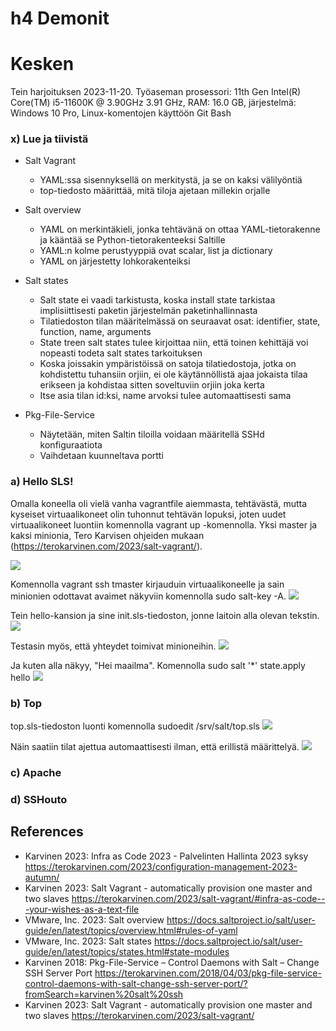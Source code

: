 # h4 Demonit

# Kesken

Tein harjoituksen 2023-11-20. Työaseman prosessori: 11th Gen Intel(R) Core(TM) i5-11600K @ 3.90GHz 3.91 GHz, RAM: 16.0 GB, järjestelmä: Windows 10 Pro, Linux-komentojen käyttöön Git Bash

### x) Lue ja tiivistä
  - Salt Vagrant
    - YAML:ssa sisennyksellä on merkitystä, ja se on kaksi välilyöntiä
    - top-tiedosto määrittää, mitä tiloja ajetaan millekin orjalle
   
  - Salt overview
    - YAML on merkintäkieli, jonka tehtävänä on ottaa YAML-tietorakenne ja kääntää se Python-tietorakenteeksi Saltille
    - YAML:n kolme perustyyppiä ovat scalar, list ja dictionary
    - YAML on järjestetty lohkorakenteiksi
   
  - Salt states
    - Salt state ei vaadi tarkistusta, koska install state tarkistaa implisiittisesti paketin järjestelmän paketinhallinnasta
    - Tilatiedoston tilan määritelmässä on seuraavat osat: identifier, state, function, name, arguments
    - State treen salt states tulee kirjoittaa niin, että toinen kehittäjä voi nopeasti todeta salt states tarkoituksen
    - Koska joissakin ympäristöissä on satoja tilatiedostoja, jotka on kohdistettu tuhansiin orjiin, ei ole käytännöllistä ajaa jokaista tilaa erikseen ja kohdistaa sitten soveltuviin orjiin joka kerta
    - Itse asia tilan id:ksi, name arvoksi tulee automaattisesti sama

  - Pkg-File-Service
    - Näytetään, miten Saltin tiloilla voidaan määritellä SSHd konfiguraatiota
    - Vaihdetaan kuunneltava portti

### a) Hello SLS!

Omalla koneella oli vielä vanha vagrantfile aiemmasta, tehtävästä, mutta kyseiset virtuaalikoneet olin tuhonnut tehtävän lopuksi, joten uudet virtuaalikoneet luontiin komennolla vagrant up -komennolla. Yksi master ja kaksi minionia, Tero Karvisen ohjeiden mukaan (https://terokarvinen.com/2023/salt-vagrant/).

![](kuvat/h4-Demonit/Capture01.PNG)

Komennolla vagrant ssh tmaster kirjauduin virtuaalikoneelle ja sain minionien odottavat avaimet näkyviin komennolla sudo salt-key -A.
![](kuvat/h4-Demonit/Capture03.PNG)

Tein hello-kansion ja sine init.sls-tiedoston, jonne laitoin alla olevan tekstin.
![](kuvat/h4-Demonit/Capture05.PNG)

Testasin myös, että yhteydet toimivat minioneihin.
![](kuvat/h4-Demonit/Capture06.PNG)

Ja kuten alla näkyy, "Hei maailma". Komennolla sudo salt '*' state.apply hello
![](kuvat/h4-Demonit/Capture08.PNG)

### b) Top

top.sls-tiedoston luonti komennolla sudoedit /srv/salt/top.sls
![](kuvat/h4-Demonit/Capture11.PNG)

Näin saatiin tilat ajettua automaattisesti ilman, että erillistä määrittelyä.
![](kuvat/h4-Demonit/Capture13.PNG)

### c) Apache


### d) SSHouto


## References
- Karvinen 2023: Infra as Code 2023 - Palvelinten Hallinta 2023 syksy https://terokarvinen.com/2023/configuration-management-2023-autumn/
- Karvinen 2023: Salt Vagrant - automatically provision one master and two slaves https://terokarvinen.com/2023/salt-vagrant/#infra-as-code---your-wishes-as-a-text-file
- VMware, Inc. 2023: Salt overview https://docs.saltproject.io/salt/user-guide/en/latest/topics/overview.html#rules-of-yaml
- VMware, Inc. 2023: Salt states https://docs.saltproject.io/salt/user-guide/en/latest/topics/states.html#state-modules
- Karvinen 2018: Pkg-File-Service – Control Daemons with Salt – Change SSH Server Port https://terokarvinen.com/2018/04/03/pkg-file-service-control-daemons-with-salt-change-ssh-server-port/?fromSearch=karvinen%20salt%20ssh
- Karvinen 2023: Salt Vagrant - automatically provision one master and two slaves https://terokarvinen.com/2023/salt-vagrant/
